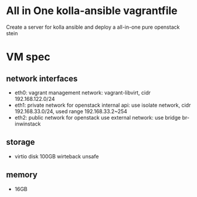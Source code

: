 # All in One kolla-ansible vagrantfile
Create a server for kolla ansible and deploy a all-in-one pure
openstack stein

# VM spec
## network interfaces
* eth0: vagrant management network: vagrant-libvirt, cidr 192.168.122.0/24
* eth1: private network for openstack internal api: use isolate network, cidr 192.168.33.0/24, used range 192.168.33.2~254
* eth2: public network for openstack use external network: use bridge br-inwinstack

## storage
* virtio disk 100GB wirteback unsafe
## memory
* 16GB
